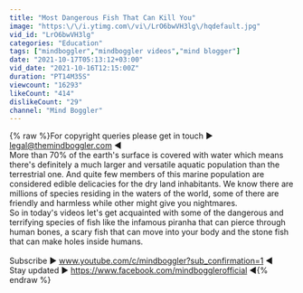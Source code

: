 ```yaml
---
title: "Most Dangerous Fish That Can Kill You"
image: "https:\/\/i.ytimg.com\/vi\/LrO6bwVH3lg\/hqdefault.jpg"
vid_id: "LrO6bwVH3lg"
categories: "Education"
tags: ["mindboggler","mindboggler videos","mind blogger"]
date: "2021-10-17T05:13:12+03:00"
vid_date: "2021-10-16T12:15:00Z"
duration: "PT14M35S"
viewcount: "16293"
likeCount: "414"
dislikeCount: "29"
channel: "Mind Boggler"
---
```

{% raw %}For copyright queries please get in touch ► legal@themindboggler.com ◄<br />More than 70% of the earth's surface is covered with water which means there's definitely a much larger and versatile aquatic population than the terrestrial one. And quite few members of this marine population are considered edible delicacies for the dry land inhabitants. We know there are millions of species residing in the waters of the world, some of there are friendly and harmless while other might give you nightmares. <br />So in today's videos let's get acquainted with some of the dangerous and terrifying species of fish like the infamous piranha that can pierce through human bones, a scary fish that can move into your body and the stone fish that can make holes inside humans.<br /><br />Subscribe  ► www.youtube.com/c/mindboggler?sub_confirmation=1 ◄<br />Stay updated ► <a rel="nofollow" target="blank" href="https://www.facebook.com/mindbogglerofficial">https://www.facebook.com/mindbogglerofficial</a> ◄{% endraw %}
